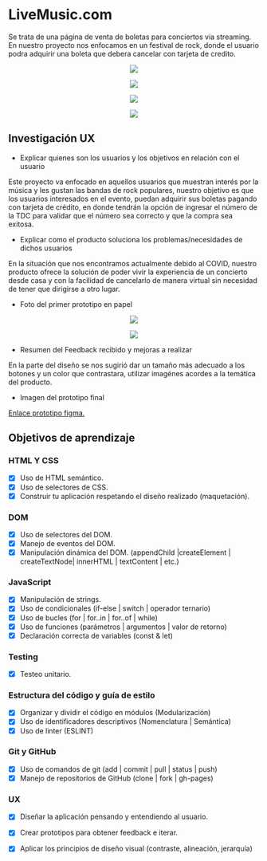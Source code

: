 # LiveMusic.com

Se trata de una página de venta de boletas para conciertos via streaming. En nuestro proyecto nos enfocamos en un festival de rock,
donde el usuario podra adquirir una boleta que debera cancelar con tarjeta de credito.

<p align = "center"> <img src = https://github.com/dalejrg/BOG002-card-validation/blob/estructura/src/img%20readme/Interfaz1.jpg> </p>
<p align = "center"> <img src = https://github.com/dalejrg/BOG002-card-validation/blob/estructura/src/img%20readme/Interfaz2.jpg> </p>
<p align = "center"> <img src = https://github.com/dalejrg/BOG002-card-validation/blob/estructura/src/img%20readme/Interfaz3.jpg> </p>
<p align = "center"> <img src = https://github.com/dalejrg/BOG002-card-validation/blob/estructura/src/img%20readme/Interfaz4.jpg> </p>

## Investigación UX

* Explicar quienes son los usuarios y los objetivos en relación con el usuario

Este proyecto va enfocado en aquellos usuarios que muestran interés por la música y les gustan las bandas de rock populares, 
nuestro objetivo es que los usuarios interesados en el evento, puedan adquirir sus boletas pagando con tarjeta de crédito, 
en donde tendrán la opción de ingresar el número de la TDC para validar que el número sea correcto y que la compra sea exitosa.

* Explicar como el producto soluciona los problemas/necesidades de dichos usuarios

En la situación que nos encontramos actualmente debido al COVID, nuestro producto ofrece la solución de poder vivir la 
experiencia de un concierto desde casa y con la facilidad de cancelarlo de manera virtual sin necesidad de tener que dirigirse a otro lugar.

* Foto del primer prototipo en papel

<p align = "center"> <img src = https://github.com/dalejrg/BOG002-card-validation/blob/estructura/src/img%20readme/Boceto1.jpg> </p>

<p align = "center"> <img src = https://github.com/dalejrg/BOG002-card-validation/blob/estructura/src/img%20readme/Boceto2.jpg> </p>

* Resumen del Feedback recibido y mejoras a realizar

En la parte del diseño se nos sugirió dar un tamaño más adecuado a los botones y un color que contrastara,
utilizar imagénes acordes a la temática del producto.

* Imagen del prototipo final

[Enlace prototipo figma.](https://www.figma.com/file/PCeeCiaJltDHyTm2U9tkYZ/Tarjeta-de-cr%C3%A9dito-valida-Live-Music)


## Objetivos de aprendizaje

### HTML Y CSS

* [x] Uso de HTML semántico.
* [x] Uso de selectores de CSS.
* [x] Construir tu aplicación respetando el diseño realizado (maquetación).

### DOM

* [x] Uso de selectores del DOM.
* [x] Manejo de eventos del DOM.
* [x] Manipulación dinámica del DOM. (appendChild |createElement | createTextNode| innerHTML | textContent | etc.)

### JavaScript

* [x] Manipulación de strings.
* [x] Uso de condicionales (if-else | switch | operador ternario)
* [x] Uso de bucles (for | for..in | for..of | while)
* [x] Uso de funciones (parámetros | argumentos | valor de retorno)
* [x] Declaración correcta de variables (const & let)

### Testing

* [x] Testeo unitario.

### Estructura del código y guía de estilo

* [x] Organizar y dividir el código en módulos (Modularización)
* [x] Uso de identificadores descriptivos (Nomenclatura | Semántica)
* [x] Uso de linter (ESLINT)

### Git y GitHub

* [x] Uso de comandos de git (add | commit | pull | status | push)
* [x] Manejo de repositorios de GitHub (clone | fork | gh-pages)

### UX

* [x] Diseñar la aplicación pensando y entendiendo al usuario.
* [x] Crear prototipos para obtener feedback e iterar.
* [x] Aplicar los principios de diseño visual (contraste, alineación, jerarquía)





